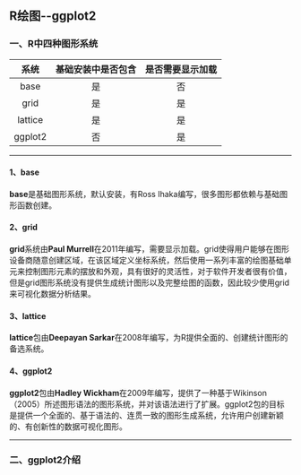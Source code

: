 ## R绘图--ggplot2
### 一、R中四种图形系统
系统|基础安装中是否包含|是否需要显示加载
:--:|:--:|:--:|
base|是|否
grid|是|是
lattice|是|是
ggplot2|否|是
---
#### 1、base
**base**是基础图形系统，默认安装，有Ross Ihaka编写，很多图形都依赖与基础图形函数创建。

#### 2、grid
**grid**系统由**Paul Murrell**在2011年编写，需要显示加载。grid使得用户能够在图形设备商随意创建区域，在该区域定义坐标系统，然后使用一系列丰富的绘图基础单元来控制图形元素的摆放和外观，具有很好的灵活性，对于软件开发者很有价值，但是grid图形系统没有提供生成统计图形以及完整绘图的函数，因此较少使用grid来可视化数据分析结果。

#### 3、lattice
**lattice**包由**Deepayan Sarkar**在2008年编写，为R提供全面的、创建统计图形的备选系统。

#### 4、ggplot2
**ggplot2**包由**Hadley Wickham**在2009年编写，提供了一种基于Wikinson（2005）所述图形语法的图形系统，并对该语法进行了扩展。ggplot2包的目标是提供一个全面的、基于语法的、连贯一致的图形生成系统，允许用户创建新颖的、有创新性的数据可视化图形。

---
### 二、ggplot2介绍






